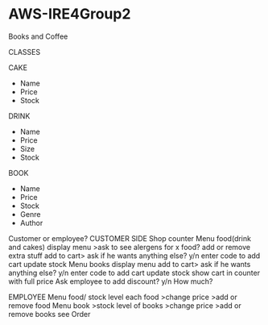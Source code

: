 # AWS-IRE4Group2
Books and Coffee

CLASSES

CAKE
* Name
* Price
* Stock


DRINK
* Name
* Price
* Size
* Stock


BOOK
* Name
* Price
* Stock
* Genre
* Author




Customer or employee?
    CUSTOMER SIDE
    Shop counter
         Menu food(drink and cakes)
            display menu
                >ask to see alergens for x food?
            add or remove extra stuff
            add to cart> ask if he wants anything else? y/n
                enter code to add cart
            update stock
         Menu books
            display menu
            add to cart> ask if he wants anything else? y/n
                enter code to add cart
            update stock
    show cart in counter with full price
        Ask employee to add discount? y/n
            How much?

EMPLOYEE
    Menu food/
         stock level each food
        >change price
        >add or remove food
    Menu book
        >stock level of books
        >change price
        >add or remove books
    see Order
